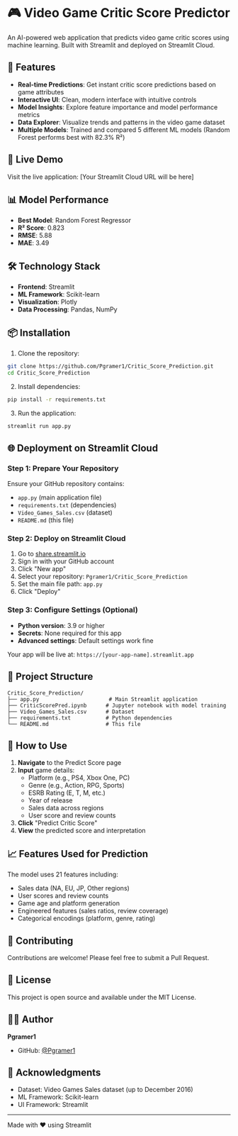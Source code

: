 # 🎮 Video Game Critic Score Predictor

An AI-powered web application that predicts video game critic scores using machine learning. Built with Streamlit and deployed on Streamlit Cloud.

## 🌟 Features

- **Real-time Predictions**: Get instant critic score predictions based on game attributes
- **Interactive UI**: Clean, modern interface with intuitive controls
- **Model Insights**: Explore feature importance and model performance metrics
- **Data Explorer**: Visualize trends and patterns in the video game dataset
- **Multiple Models**: Trained and compared 5 different ML models (Random Forest performs best with 82.3% R²)

## 🚀 Live Demo

Visit the live application: [Your Streamlit Cloud URL will be here]

## 📊 Model Performance

- **Best Model**: Random Forest Regressor
- **R² Score**: 0.823
- **RMSE**: 5.88
- **MAE**: 3.49

## 🛠️ Technology Stack

- **Frontend**: Streamlit
- **ML Framework**: Scikit-learn
- **Visualization**: Plotly
- **Data Processing**: Pandas, NumPy

## 📦 Installation

1. Clone the repository:

```bash
git clone https://github.com/Pgramer1/Critic_Score_Prediction.git
cd Critic_Score_Prediction
```

2. Install dependencies:

```bash
pip install -r requirements.txt
```

3. Run the application:

```bash
streamlit run app.py
```

## 🌐 Deployment on Streamlit Cloud

### Step 1: Prepare Your Repository

Ensure your GitHub repository contains:

- `app.py` (main application file)
- `requirements.txt` (dependencies)
- `Video_Games_Sales.csv` (dataset)
- `README.md` (this file)

### Step 2: Deploy on Streamlit Cloud

1. Go to [share.streamlit.io](https://share.streamlit.io)
2. Sign in with your GitHub account
3. Click "New app"
4. Select your repository: `Pgramer1/Critic_Score_Prediction`
5. Set the main file path: `app.py`
6. Click "Deploy"

### Step 3: Configure Settings (Optional)

- **Python version**: 3.9 or higher
- **Secrets**: None required for this app
- **Advanced settings**: Default settings work fine

Your app will be live at: `https://[your-app-name].streamlit.app`

## 📁 Project Structure

```
Critic_Score_Prediction/
├── app.py                      # Main Streamlit application
├── CriticScorePred.ipynb      # Jupyter notebook with model training
├── Video_Games_Sales.csv      # Dataset
├── requirements.txt           # Python dependencies
└── README.md                  # This file
```

## 🎯 How to Use

1. **Navigate** to the Predict Score page
2. **Input** game details:
   - Platform (e.g., PS4, Xbox One, PC)
   - Genre (e.g., Action, RPG, Sports)
   - ESRB Rating (E, T, M, etc.)
   - Year of release
   - Sales data across regions
   - User score and review counts
3. **Click** "Predict Critic Score"
4. **View** the predicted score and interpretation

## 📈 Features Used for Prediction

The model uses 21 features including:

- Sales data (NA, EU, JP, Other regions)
- User scores and review counts
- Game age and platform generation
- Engineered features (sales ratios, review coverage)
- Categorical encodings (platform, genre, rating)

## 🤝 Contributing

Contributions are welcome! Please feel free to submit a Pull Request.

## 📝 License

This project is open source and available under the MIT License.

## 👨‍💻 Author

**Pgramer1**

- GitHub: [@Pgramer1](https://github.com/Pgramer1)

## 🙏 Acknowledgments

- Dataset: Video Games Sales dataset (up to December 2016)
- ML Framework: Scikit-learn
- UI Framework: Streamlit

---

Made with ❤️ using Streamlit
